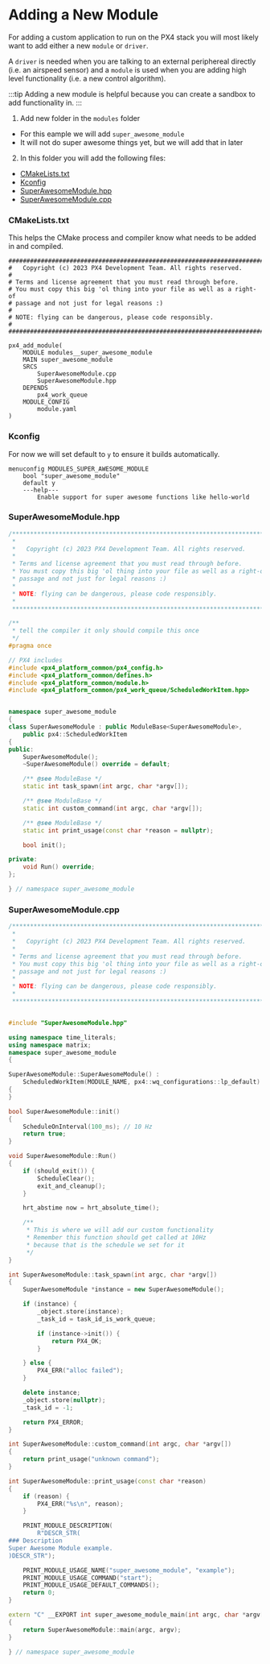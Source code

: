 # Adding a New Module

For adding a custom application to run on the PX4 stack you will most likely want to add either a new `module` or `driver`.

A `driver` is needed when you are talking to an external periphereal directly (i.e. an airspeed sensor) and a `module` is used when you are adding high level functionality (i.e. a new control algorithm).

:::tip
Adding a new module is helpful because you can create a sandbox to add functionality in.
:::

1. Add new folder in the `modules` folder
  - For this eample we will add `super_awesome_module`
  - It will not do super awesome things yet, but we will add that in later

2. In this folder you will add the following files:
  - [CMakeLists.txt](#user-content-cmakeliststxt)
  - [Kconfig](#user-content-kconfig)
  - [SuperAwesomeModule.hpp](#user-content-superawesomemodulehpp)
  - [SuperAwesomeModule.cpp](#user-content-superawesomemodulecpp)


### CMakeLists.txt

This helps the CMake process and compiler know what needs to be added in and compiled.

```
############################################################################
#   Copyright (c) 2023 PX4 Development Team. All rights reserved.
#
# Terms and license agreement that you must read through before.
# You must copy this big 'ol thing into your file as well as a right-of
# passage and not just for legal reasons :)
#
# NOTE: flying can be dangerous, please code responsibly.
#
############################################################################

px4_add_module(
	MODULE modules__super_awesome_module
	MAIN super_awesome_module
	SRCS
		SuperAwesomeModule.cpp
		SuperAwesomeModule.hpp
	DEPENDS
		px4_work_queue
	MODULE_CONFIG
		module.yaml
)
```

### Kconfig

For now we will set default to `y` to ensure it builds automatically.

```
menuconfig MODULES_SUPER_AWESOME_MODULE
	bool "super_awesome_module"
	default y
	---help---
		Enable support for super awesome functions like hello-world
```

### SuperAwesomeModule.hpp

``` c++
/****************************************************************************
 *
 *   Copyright (c) 2023 PX4 Development Team. All rights reserved.
 *
 * Terms and license agreement that you must read through before.
 * You must copy this big 'ol thing into your file as well as a right-of
 * passage and not just for legal reasons :)
 *
 * NOTE: flying can be dangerous, please code responsibly.
 *
 ****************************************************************************/

/**
 * tell the compiler it only should compile this once
 */
#pragma once

// PX4 includes
#include <px4_platform_common/px4_config.h>
#include <px4_platform_common/defines.h>
#include <px4_platform_common/module.h>
#include <px4_platform_common/px4_work_queue/ScheduledWorkItem.hpp>


namespace super_awesome_module
{
class SuperAwesomeModule : public ModuleBase<SuperAwesomeModule>,
	public px4::ScheduledWorkItem
{
public:
	SuperAwesomeModule();
	~SuperAwesomeModule() override = default;

	/** @see ModuleBase */
	static int task_spawn(int argc, char *argv[]);

	/** @see ModuleBase */
	static int custom_command(int argc, char *argv[]);

	/** @see ModuleBase */
	static int print_usage(const char *reason = nullptr);

	bool init();

private:
	void Run() override;
};

} // namespace super_awesome_module

```

### SuperAwesomeModule.cpp

``` c++
/****************************************************************************
 *
 *   Copyright (c) 2023 PX4 Development Team. All rights reserved.
 *
 * Terms and license agreement that you must read through before.
 * You must copy this big 'ol thing into your file as well as a right-of
 * passage and not just for legal reasons :)
 *
 * NOTE: flying can be dangerous, please code responsibly.
 *
 ****************************************************************************/


#include "SuperAwesomeModule.hpp"

using namespace time_literals;
using namespace matrix;
namespace super_awesome_module
{

SuperAwesomeModule::SuperAwesomeModule() :
	ScheduledWorkItem(MODULE_NAME, px4::wq_configurations::lp_default)
{
}

bool SuperAwesomeModule::init()
{
	ScheduleOnInterval(100_ms); // 10 Hz
	return true;
}

void SuperAwesomeModule::Run()
{
	if (should_exit()) {
		ScheduleClear();
		exit_and_cleanup();
	}

	hrt_abstime now = hrt_absolute_time();

	/**
	 * This is where we will add our custom functionality
	 * Remember this function should get called at 10Hz
	 * because that is the schedule we set for it
	 */
}

int SuperAwesomeModule::task_spawn(int argc, char *argv[])
{
	SuperAwesomeModule *instance = new SuperAwesomeModule();

	if (instance) {
		_object.store(instance);
		_task_id = task_id_is_work_queue;

		if (instance->init()) {
			return PX4_OK;
		}

	} else {
		PX4_ERR("alloc failed");
	}

	delete instance;
	_object.store(nullptr);
	_task_id = -1;

	return PX4_ERROR;
}

int SuperAwesomeModule::custom_command(int argc, char *argv[])
{
	return print_usage("unknown command");
}

int SuperAwesomeModule::print_usage(const char *reason)
{
	if (reason) {
		PX4_ERR("%s\n", reason);
	}

	PRINT_MODULE_DESCRIPTION(
		R"DESCR_STR(
### Description
Super Awesome Module example.
)DESCR_STR");

	PRINT_MODULE_USAGE_NAME("super_awesome_module", "example");
	PRINT_MODULE_USAGE_COMMAND("start");
	PRINT_MODULE_USAGE_DEFAULT_COMMANDS();
	return 0;
}

extern "C" __EXPORT int super_awesome_module_main(int argc, char *argv[])
{
	return SuperAwesomeModule::main(argc, argv);
}

} // namespace super_awesome_module

```
